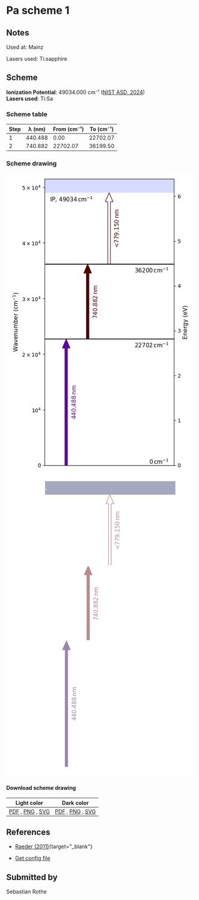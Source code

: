# Pa scheme 1

## Notes

Used at: Mainz

Lasers used: Ti:sapphire





## Scheme

**Ionization Potential**: 49034.000 cm⁻¹ ([NIST ASD, 2024](https://www.nist.gov/pml/atomic-spectra-database))  
**Lasers used**: Ti:Sa

### Scheme table

| Step | λ (nm)  | From (cm⁻¹) | To (cm⁻¹) |
| ---- | ------- | ----------- | --------- |
| 1    | 440.488 | 0.00        | 22702.07  |
| 2    | 740.882 | 22702.07    | 36199.50  |


### Scheme drawing

![pa scheme, light mode](pa-001/pa-001-light.png#only-light)
![pa scheme, dark mode](pa-001/pa-001-dark-web.png#only-dark)

#### Download scheme drawing

|                                            Light color                                            |                                           Dark color                                           |
| ------------------------------------------------------------------------------------------------- | ---------------------------------------------------------------------------------------------- |
| [PDF](pa-001/pa-001-light.pdf) , [PNG](pa-001/pa-001-light.png) , [SVG](pa-001/pa-001-light.svg)  | [PDF](pa-001/pa-001-dark.pdf) , [PNG](pa-001/pa-001-dark.png) , [SVG](pa-001/pa-001-dark.svg)  |


## References

  - [Raeder (2011)](https://doi.org/10.25358/openscience-4788){target="_blank"}

  - [Get config file](https://github.com/RIMS-Code/rims-code.github.io/blob/main/db/pa-001.json)



## Submitted by

Sebastian Rothe

